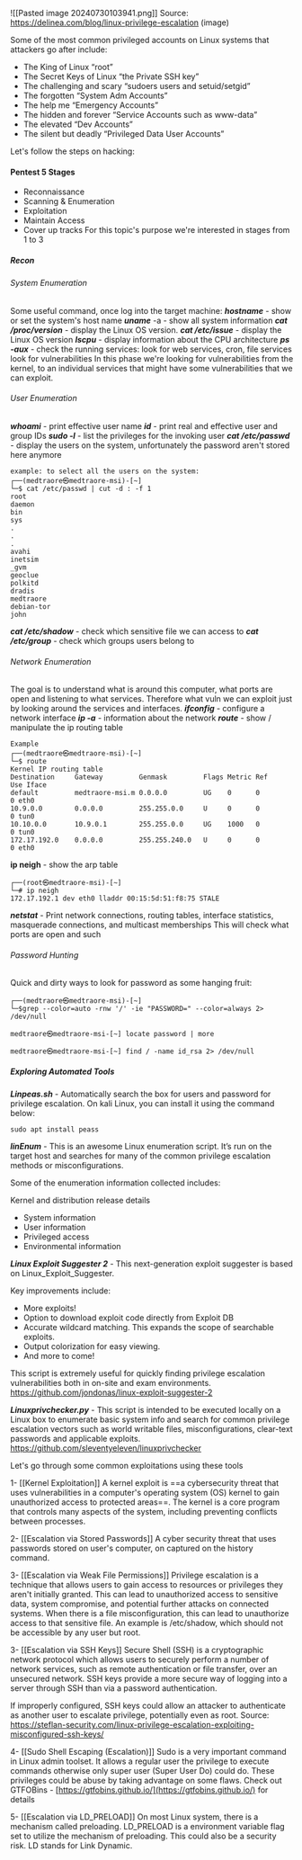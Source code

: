 ![[Pasted image 20240730103941.png]]
Source: https://delinea.com/blog/linux-privilege-escalation (image)

Some of the most common privileged accounts on Linux systems that attackers go after include:

- The King of Linux “root”
- The Secret Keys of Linux “the Private SSH key”
- The challenging and scary “sudoers users and setuid/setgid”
- The forgotten “System Adm Accounts”
- The help me “Emergency Accounts”
- The hidden and forever “Service Accounts such as www-data”
- The elevated “Dev Accounts”
- The silent but deadly “Privileged Data User Accounts”

Let's follow the steps on hacking:
#### Pentest 5 Stages
- Reconnaissance
- Scanning & Enumeration
- Exploitation
- Maintain Access
- Cover up tracks
For this topic's purpose we're interested in stages from 1 to 3
##### Recon
###### System Enumeration
Some useful command, once log into the target machine:
***hostname*** - show or set the system's host name
***uname*** -a - show all system information
***cat /proc/version*** - display the Linux OS version. 
***cat /etc/issue*** - display the Linux OS version
***lscpu*** - display information about the CPU architecture
***ps -aux*** - check the running services: look for web services, cron, file services look for vulnerabilities
In this phase we're looking for vulnerabilities from the kernel, to an individual services that might have some vulnerabilities that we can exploit.
###### User Enumeration
***whoami*** - print effective user name
***id*** - print real and effective user and group IDs
***sudo -l*** - list the privileges for the invoking user
***cat /etc/passwd*** - display the users on the system, unfortunately the password aren't stored here anymore
```
example: to select all the users on the system:
┌──(medtraore㉿medtraore-msi)-[~]
└─$ cat /etc/passwd | cut -d : -f 1
root
daemon
bin
sys
.
.
.
avahi
inetsim
_gvm
geoclue
polkitd
dradis
medtraore
debian-tor
john

```
***cat /etc/shadow*** - check which sensitive file we can access to
***cat /etc/group*** -  check which groups users belong to
###### Network Enumeration
The goal is to understand what is around this computer, what ports are open and listening to what services. Therefore what vuln we can exploit just by looking around the services and interfaces.
***ifconfig*** - configure a network interface
***ip -a*** - information about the network
***route*** - show / manipulate the ip routing table
```
Example
┌──(medtraore㉿medtraore-msi)-[~]
└─$ route
Kernel IP routing table
Destination     Gateway         Genmask         Flags Metric Ref    Use Iface
default         medtraore-msi.m 0.0.0.0         UG    0      0        0 eth0
10.9.0.0        0.0.0.0         255.255.0.0     U     0      0        0 tun0
10.10.0.0       10.9.0.1        255.255.0.0     UG    1000   0        0 tun0
172.17.192.0    0.0.0.0         255.255.240.0   U     0      0        0 eth0
```
**ip neigh** - show the arp table 
```
┌──(root㉿medtraore-msi)-[~]
└─# ip neigh
172.17.192.1 dev eth0 lladdr 00:15:5d:51:f8:75 STALE
```
***netstat***  -  Print  network  connections, routing tables, interface statistics, masquerade
       connections, and multicast memberships
       This will check what ports are open and such
###### Password Hunting
Quick and dirty ways to look for password as some hanging fruit:
```
┌──(medtraore㉿medtraore-msi)-[~]
└─$grep --color=auto -rnw '/' -ie "PASSWORD=" --color=always 2> /dev/null
```
```
medtraore㉿medtraore-msi-[~] locate password | more
```
```
medtraore㉿medtraore-msi-[~] find / -name id_rsa 2> /dev/null
```
##### Exploring Automated Tools
***Linpeas.sh*** - Automatically search the box for users and password for privilege escalation. On kali Linux, you can install it using the command below:
```
sudo apt install peass
```
***linEnum*** - This is an awesome Linux enumeration script. It’s run on the target host and searches for many of the common privilege escalation methods or misconfigurations.

Some of the enumeration information collected includes:

Kernel and distribution release details

- System information
- User information
- Privileged access
- Environmental information 

***Linux Exploit Suggester 2*** - This next-generation exploit suggester is based on Linux_Exploit_Suggester.

Key improvements include:

- More exploits!
- Option to download exploit code directly from Exploit DB
- Accurate wildcard matching. This expands the scope of searchable exploits.
- Output colorization for easy viewing.
- And more to come!

This script is extremely useful for quickly finding privilege escalation vulnerabilities both in on-site and exam environments.
https://github.com/jondonas/linux-exploit-suggester-2

***Linuxprivchecker.py*** - This script is intended to be executed locally on a Linux box to enumerate basic system info and search for common privilege escalation vectors such as world writable files, misconfigurations, clear-text passwords and applicable exploits.
https://github.com/sleventyeleven/linuxprivchecker

Let's go through some common exploitations using these tools

1- [[Kernel Exploitation]]
A kernel exploit is ==a cybersecurity threat that uses vulnerabilities in a computer's operating system (OS) kernel to gain unauthorized access to protected areas==. The kernel is a core program that controls many aspects of the system, including preventing conflicts between processes.

2- [[Escalation via Stored Passwords]]
A cyber security threat that uses passwords stored on user's computer, on captured on the history command.

3- [[Escalation via Weak File Permissions]]
Privilege escalation is a technique that allows users to gain access to resources or privileges they aren't initially granted. This can lead to unauthorized access to sensitive data, system compromise, and potential further attacks on connected systems.
When there is a file misconfiguration, this can lead to unauthorize access to that sensitive file. An example is /etc/shadow, which should not be accessible by any user but root.

3- [[Escalation via SSH Keys]]
Secure Shell (SSH) is a cryptographic network protocol which allows users to securely perform a number of network services, such as remote authentication or file transfer, over an unsecured network. SSH keys provide a more secure way of logging into a server through SSH than via a password authentication.

If improperly configured, SSH keys could allow an attacker to authenticate as another user to escalate privilege, potentially even as root.
Source: https://steflan-security.com/linux-privilege-escalation-exploiting-misconfigured-ssh-keys/

4- [[Sudo Shell Escaping (Escalation)]]
Sudo is a very important command in Linux admin toolset. It allows a regular user the privilege to execute commands otherwise only super user (Super User Do) could do.
These privileges could be abuse by taking advantage on some flaws.
Check out GTFOBins - [https://gtfobins.github.io/](https://gtfobins.github.io/) for details

5- [[Escalation via LD_PRELOAD]]
On most Linux system, there is a mechanism called preloading. LD_PRELOAD is a environment variable flag set to utilize the mechanism of preloading. This could also be a security risk. LD stands for Link Dynamic. 